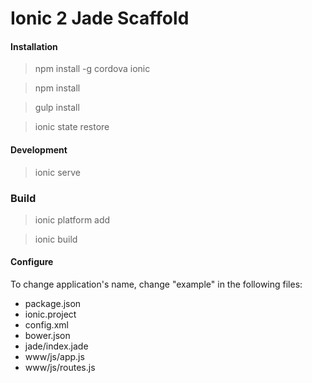 # Ionic 2 Jade Scaffold

#### Installation

> npm install -g cordova ionic

> npm install

> gulp install

> ionic state restore

#### Development

> ionic serve

### Build
> ionic platform add <platform>

> ionic build

#### Configure

To change application's name, change "example" in the following files:
* package.json
* ionic.project
* config.xml
* bower.json
* jade/index.jade
* www/js/app.js
* www/js/routes.js